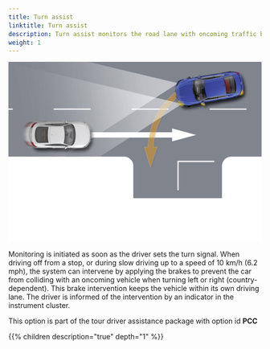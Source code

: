 ```yaml
---
title: Turn assist
linktitle: Turn assist
description: Turn assist monitors the road lane with oncoming traffic by means of radar sensors, the front camera and, in certain models, a laser scanner.
weight: 1
---
```



![Turn Assist](turnassist.jpg "Turn assist")

 Monitoring is initiated as soon as the driver sets the turn signal. When driving off from a stop, or during slow driving up to a speed of 10 km/h (6.2 mph), the system can intervene by applying the brakes to prevent the car from colliding with an oncoming vehicle when turning left or right (country-dependent). This brake intervention keeps the vehicle within its own driving lane. The driver is informed of the intervention by an indicator in the instrument cluster.

This option is part of the tour driver assistance package with option id **PCC**

{{% children description="true" depth="1" %}}
